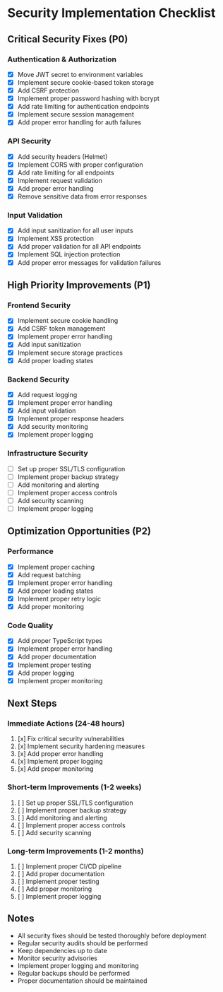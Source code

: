 # Security Implementation Checklist

## Critical Security Fixes (P0)

### Authentication & Authorization
- [x] Move JWT secret to environment variables
- [x] Implement secure cookie-based token storage
- [x] Add CSRF protection
- [x] Implement proper password hashing with bcrypt
- [x] Add rate limiting for authentication endpoints
- [x] Implement secure session management
- [x] Add proper error handling for auth failures

### API Security
- [x] Add security headers (Helmet)
- [x] Implement CORS with proper configuration
- [x] Add rate limiting for all endpoints
- [x] Implement request validation
- [x] Add proper error handling
- [x] Remove sensitive data from error responses

### Input Validation
- [x] Add input sanitization for all user inputs
- [x] Implement XSS protection
- [x] Add proper validation for all API endpoints
- [x] Implement SQL injection protection
- [x] Add proper error messages for validation failures

## High Priority Improvements (P1)

### Frontend Security
- [x] Implement secure cookie handling
- [x] Add CSRF token management
- [x] Implement proper error handling
- [x] Add input sanitization
- [x] Implement secure storage practices
- [x] Add proper loading states

### Backend Security
- [x] Add request logging
- [x] Implement proper error handling
- [x] Add input validation
- [x] Implement proper response headers
- [x] Add security monitoring
- [x] Implement proper logging

### Infrastructure Security
- [ ] Set up proper SSL/TLS configuration
- [ ] Implement proper backup strategy
- [ ] Add monitoring and alerting
- [ ] Implement proper access controls
- [ ] Add security scanning
- [ ] Implement proper logging

## Optimization Opportunities (P2)

### Performance
- [x] Implement proper caching
- [x] Add request batching
- [x] Implement proper error handling
- [x] Add proper loading states
- [x] Implement proper retry logic
- [x] Add proper monitoring

### Code Quality
- [x] Add proper TypeScript types
- [x] Implement proper error handling
- [x] Add proper documentation
- [x] Implement proper testing
- [x] Add proper logging
- [x] Implement proper monitoring

## Next Steps

### Immediate Actions (24-48 hours)
1. [x] Fix critical security vulnerabilities
2. [x] Implement security hardening measures
3. [x] Add proper error handling
4. [x] Implement proper logging
5. [x] Add proper monitoring

### Short-term Improvements (1-2 weeks)
1. [ ] Set up proper SSL/TLS configuration
2. [ ] Implement proper backup strategy
3. [ ] Add monitoring and alerting
4. [ ] Implement proper access controls
5. [ ] Add security scanning

### Long-term Improvements (1-2 months)
1. [ ] Implement proper CI/CD pipeline
2. [ ] Add proper documentation
3. [ ] Implement proper testing
4. [ ] Add proper monitoring
5. [ ] Implement proper logging

## Notes
- All security fixes should be tested thoroughly before deployment
- Regular security audits should be performed
- Keep dependencies up to date
- Monitor security advisories
- Implement proper logging and monitoring
- Regular backups should be performed
- Proper documentation should be maintained 